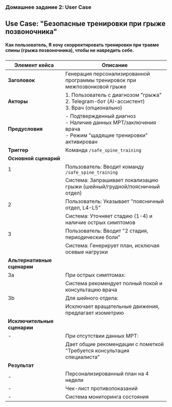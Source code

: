 ### Домашнее задание 2: User Case 
**Use Case: "Безопасные тренировки при грыже позвоночника"**
---
#### Как пользователь, Я хочу скорректировать тренировки при травме спины (грыжа позвоночника), чтобы не навредить себе.

###

| Элемент кейса           | Описание                                                                 |
|-------------------------|--------------------------------------------------------------------------|
| **Заголовок**           | Генерация персонализированной программы тренировок при межпозвонковой грыже |
| **Акторы**              | 1. Пользователь с диагнозом "грыжа"<br>2. Telegram-бот (AI-ассистент)<br>3. Врач (опционально) |
| **Предусловия**         | - Подтвержденный диагноз<br>- Наличие данных МРТ/заключения врача<br>- Режим "щадящие тренировки" активирован |
| **Триггер**             | Команда `/safe_spine_training`                                           |
| **Основной сценарий**   |                                                                          |
| 1                       | Пользователь: Вводит команду `/safe_spine_training`                      |
|                         | Система: Запрашивает локализацию грыжи (шейный/грудной/поясничный отдел) |
| 2                       | Пользователь: Указывает "поясничный отдел, L4-L5"                        |
|                         | Система: Уточняет стадию (1-4) и наличие острых симптомов                |
| 3                       | Пользователь: Вводит "2 стадия, периодические боли"                     |
|                         | Система: Генерирует план, исключая осевые нагрузки                      |
| **Альтернативные сценарии** |                                                                      |
| 3a                      | При острых симптомах:                                                    |
|                         | Система рекомендует полный покой и консультацию врача                    |
| 3b                      | Для шейного отдела:                                                      |
|                         | Исключает вращательные движения, предлагает изометрию                    |
| **Исключительные сценарии** |                                                                      |
| -                       | При отсутствии данных МРТ:                                               |
|                         | Дает общие рекомендации с пометкой "Требуется консультация специалиста"  |
| **Результат**           |                                                                          |
| -                       | Персонализированный план на 4 недели                                     |
| -                       | Чек-лист противопоказаний                                                |
| -                       | Система мониторинга состояния                                            |


